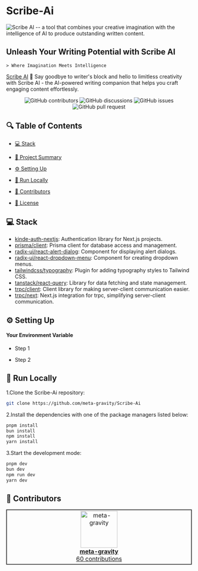 # Scribe-Ai 

![Scribe AI](https://github.com/meta-gravity/Scribe-Ai/assets/108740247/1cd64752-2d86-4428-9b74-7db9704d9916) -- a tool that combines your creative imagination with the intelligence of AI to produce outstanding written content.



## Unleash Your Writing Potential with Scribe AI

```
> Where Imagination Meets Intelligence
```

[Scribe AI](https://github.com/meta-gravity/Scribe-Ai) 
🤖 Say goodbye to writer's block and hello to limitless creativity with Scribe AI - the AI-powered writing companion that helps you craft engaging content effortlessly.

<p align="center">
<img src="https://img.shields.io/github/contributors/meta-gravity/Scribe-Ai" alt="GitHub contributors" />
<img src="https://img.shields.io/github/discussions/meta-gravity/Scribe-Ai" alt="GitHub discussions" />
<img src="https://img.shields.io/github/issues/meta-gravity/Scribe-Ai" alt="GitHub issues" />
<img src="https://img.shields.io/github/issues-pr/meta-gravity/Scribe-Ai" alt="GitHub pull request" />
</p>

<p></p>
<p></p>

## 🔍 Table of Contents

* [💻 Stack](#stack)

* [📝 Project Summary](#project-summary)

* [⚙️ Setting Up](#setting-up)

* [🚀 Run Locally](#run-locally)

* [🙌 Contributors](#contributors)

* [📄 License](#license)

## 💻 Stack

- [kinde-auth-nextjs](https://github.com/kinde-oss/kinde-auth-nextjs): Authentication library for Next.js projects.
- [prisma/client](https://www.prisma.io/docs/concepts/components/prisma-client): Prisma client for database access and management.
- [radix-ui/react-alert-dialog](https://github.com/radix-ui/react-alert-dialog): Component for displaying alert dialogs.
- [radix-ui/react-dropdown-menu](https://github.com/radix-ui/react-dropdown-menu): Component for creating dropdown menus.
- [tailwindcss/typography](https://github.com/tailwindlabs/tailwindcss-typography): Plugin for adding typography styles to Tailwind CSS.
- [tanstack/react-query](https://react-query.tanstack.com/): Library for data fetching and state management.
- [trpc/client](https://trpc.io/docs/client): Client library for making server-client communication easier.
- [trpc/next](https://trpc.io/docs/next): Next.js integration for trpc, simplifying server-client communication.


## ⚙️ Setting Up

#### Your Environment Variable

- Step 1

- Step 2

## 🚀 Run Locally
1.Clone the Scribe-Ai repository:
```sh
git clone https://github.com/meta-gravity/Scribe-Ai
```
2.Install the dependencies with one of the package managers listed below:
```bash
pnpm install
bun install
npm install
yarn install
```
3.Start the development mode:
```bash
pnpm dev
bun dev
npm run dev
yarn dev
```

## 🙌 Contributors

<table style="border:1px solid #404040;text-align:center;width:100%">
<tr><td style="width:14.29%;border:1px solid #404040;">
        <a href="https://github.com/meta-gravity" spellcheck="false">
          <img src="https://avatars.githubusercontent.com/u/108740247?v=4?s=100" width="100px;" alt="meta-gravity"/>
          <br />
          <b>meta-gravity</b>
        </a>
        <br />
        <a href="https://github.com/meta-gravity/Scribe-Ai/commits?author=meta-gravity" title="Contributions" spellcheck="false">
          60 contributions
        </a>
      </td></table>


